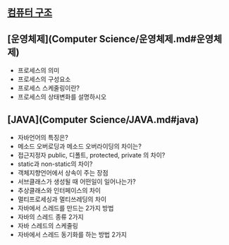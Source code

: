 ## [컴퓨터 구조](/컴퓨터-구조.md#컴퓨터-구조)



## [운영체제](Computer Science/운영체제.md#운영체제)

- 프로세스의 의미
- 프로세스의 구성요소
- 프로세스 스케줄링이란?
- 프로세스의 상태변화를 설명하시오

## [JAVA](Computer Science/JAVA.md#java)

- 자바언어의 특징은?
- 메소드 오버로딩과 메소드 오버라이딩의 차이는?
- 접근지정자 public, 디폴트, protected, private 의 차이?
- static과 non-static의 차이?
- 객체지향언어에서 상속이 주는 장점
- 서브클래스가 생성될 때 어떤일이 일어나는가?
- 추상클래스와 인터페이스의 차이
- 멀티프로세싱과 멀티쓰레딩의 차이
- 자바에서 스레드를 만드는 2가지 방법
- 자바의 스레드 종류 2가지
- 자바 스레드의 스케줄링
- 자바에서 스레드 동기화를 하는 방법 2가지



